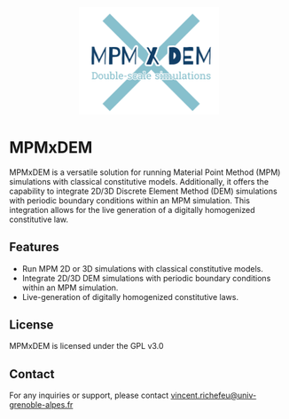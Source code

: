 <p align="center">
<img src="./mpmxdem_logo.png" width="50%"/>
</p>

# MPMxDEM

MPMxDEM is a versatile solution for running Material Point Method (MPM) simulations with classical constitutive models. Additionally, it offers the capability to integrate 2D/3D Discrete Element Method (DEM) simulations with periodic boundary conditions within an MPM simulation. This integration allows for the live generation of a digitally homogenized constitutive law.

## Features

- Run MPM 2D or 3D simulations with classical constitutive models.
- Integrate 2D/3D DEM simulations with periodic boundary conditions within an MPM simulation.
- Live-generation of digitally homogenized constitutive laws.

## License

MPMxDEM is licensed under the GPL v3.0

## Contact

For any inquiries or support, please contact vincent.richefeu@univ-grenoble-alpes.fr

 


